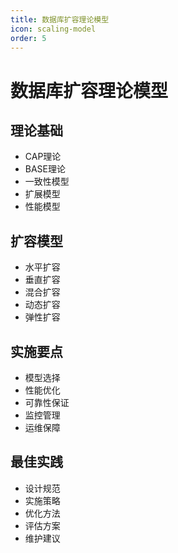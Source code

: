 ```yaml
---
title: 数据库扩容理论模型
icon: scaling-model
order: 5
---
```


# 数据库扩容理论模型

## 理论基础
- CAP理论
- BASE理论
- 一致性模型
- 扩展模型
- 性能模型

## 扩容模型
- 水平扩容
- 垂直扩容
- 混合扩容
- 动态扩容
- 弹性扩容

## 实施要点
- 模型选择
- 性能优化
- 可靠性保证
- 监控管理
- 运维保障

## 最佳实践
- 设计规范
- 实施策略
- 优化方法
- 评估方案
- 维护建议

